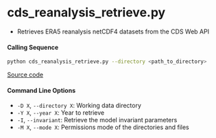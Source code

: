cds_reanalysis_retrieve.py
==========================

- Retrieves ERA5 reanalysis netCDF4 datasets from the CDS Web API

#### Calling Sequence
```bash
python cds_reanalysis_retrieve.py --directory <path_to_directory>
```
[Source code](https://github.com/tsutterley/model-harmonics/blob/main/reanalysis/cds_reanalysis_retrieve.py)

#### Command Line Options

- `-D X`, `--directory X`: Working data directory
- `-Y X`, `--year X`: Year to retrieve
- `-I`, `--invariant`: Retrieve the model invariant parameters
- `-M X`, `--mode X`: Permissions mode of the directories and files
